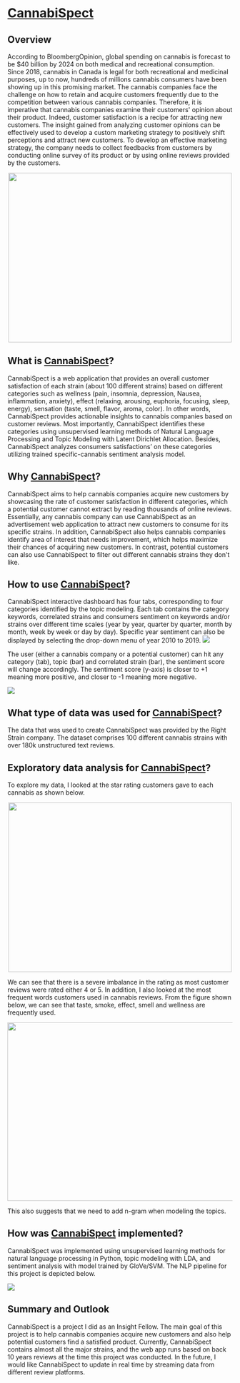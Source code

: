 # [CannabiSpect](https://public.tableau.com/profile/shuo.tian#!/vizhome/DemoFeb15/LieferproblemeanWeihnachten)



## Overview
According to BloombergOpinion, global spending on cannabis is forecast to be $40 billion by 2024 on both medical and recreational consumption. Since 2018, cannabis in Canada is legal for both recreational and medicinal purposes, up to now, hundreds of millions cannabis consumers have been showing up in this promising market. The cannabis companies face the challenge on how to retain and acquire customers frequently due to the competition between various cannabis companies. Therefore, it is imperative that cannabis companies examine their customers' opinion about their product. Indeed, customer satisfaction is a recipe for attracting new customers. The insight gained from analyzing customer opinions can be effectively used to develop a custom marketing strategy to positively shift perceptions and attract new customers. To develop an effective marketing strategy, the company needs to collect feedbacks from customers by conducting online survey of its product or by using online reviews provided by the customers.

<p align="center">
  <img width="500" height="380" src="./images/Bloomberg.png">
</p>


## What is [CannabiSpect](https://public.tableau.com/profile/shuo.tian#!/vizhome/DemoFeb15/LieferproblemeanWeihnachten)?
CannabiSpect is a web application that provides an overall customer satisfaction of each strain (about 100 different strains) based on different categories such as wellness (pain, insomnia, depression, Nausea, inflammation, anxiety), effect (relaxing, arousing, euphoria, focusing, sleep, energy), sensation (taste, smell, flavor, aroma, color). In other words, CannabiSpect provides actionable insights to cannabis companies based on customer reviews. Most importantly, CannabiSpect identifies these categories using unsupervised learning methods of Natural Language Processing and Topic Modeling with Latent Dirichlet Allocation. Besides, CannabiSpect analyzes consumers satisfactions’ on these categories utilizing trained specific-cannabis sentiment analysis model.


## Why [CannabiSpect](https://public.tableau.com/profile/shuo.tian#!/vizhome/DemoFeb15/LieferproblemeanWeihnachten)?
CannabiSpect aims to help cannabis companies acquire new customers by showcasing the rate of customer satisfaction in different categories, which a potential customer cannot extract by reading thousands of online reviews. Essentially, any cannabis company can use CannabiSpect as an advertisement web application to attract new customers to consume for its specific strains. In addition, CannabiSpect also helps cannabis companies identify area of interest that needs improvement, which helps maximize their chances of acquiring new customers. In contrast, potential customers can also use CannabiSpect to filter out different cannabis strains they don't like.

## How to use [CannabiSpect](https://public.tableau.com/profile/shuo.tian#!/vizhome/DemoFeb15/LieferproblemeanWeihnachten)?



CannabiSpect interactive dashboard has four tabs, corresponding to four categories identified by the topic modeling. Each tab contains the category keywords, correlated strains and consumers sentiment on keywords and/or strains over different time scales (year by year, quarter by quarter, month by month, week by week or day by day). Specific year sentiment can also be displayed by selecting the drop-down menu of year 2010 to 2019. 
<img src="./images/Dashboard_1.png"/>

The user (either a cannabis company or a potential customer) can hit any category (tab), topic (bar) and correlated strain (bar), the sentiment score will change accordingly. The sentiment score (y-axis) is closer to +1 meaning more positive, and closer to -1 meaning more negative. 

<img src="./images/dashboard_2.png"/>

## What type of data was used for [CannabiSpect](https://public.tableau.com/profile/shuo.tian#!/vizhome/DemoFeb15/LieferproblemeanWeihnachten)?

The data that was used to create CannabiSpect was provided by the Right Strain company. The dataset comprises 100 different cannabis strains with over 180k unstructured text reviews.

## Exploratory data analysis for [CannabiSpect](https://public.tableau.com/profile/shuo.tian#!/vizhome/DemoFeb15/LieferproblemeanWeihnachten)?
To explore my data, I looked at the star rating customers gave to each cannabis as shown below.


<p align="center">
  <img width="500" height="380" src="./images/rating.png"">
</p>


We can see that there is a severe imbalance in the rating as most customer reviews were rated either 4 or 5.
In addition, I also looked at the most frequent words customers used in cannabis reviews. From the figure shown below, we can see that taste, smoke, effect, smell and wellness are frequently used.

<img src="./figures/word_freq.png" width="1000" height="400"/>

This also suggests that we need to add n-gram when modeling the topics.

## How was [CannabiSpect](https://public.tableau.com/profile/shuo.tian#!/vizhome/DemoFeb15/LieferproblemeanWeihnachten) implemented?
CannabiSpect was implemented using unsupervised learning methods for natural language processing in Python, topic modeling with LDA, and sentiment analysis with model trained by GloVe/SVM. The NLP pipeline for this project is depicted below.

<img src="./images/pipeline.png" />

## Summary and Outlook

CannabiSpect is a project I did as an Insight Fellow. The main goal of this project is to help cannabis companies acquire new customers and also help potential customers find a satisfied product. Currently, CannabiSpect contains almost all the major strains, and the web app runs based on back 10 years reviews at the time this project was conducted. In the future, I would like CannabiSpect to update in real time by streaming data from different review platforms. 


